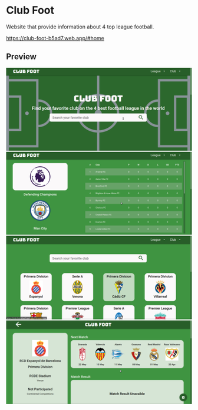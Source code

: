 # Club Foot

Website that provide information about 4 top league football.

https://club-foot-b5ad7.web.app/#home

## Preview 

<img src="img/clubfoot-preview.png" alt="clubfoot preview" />

<img src="img/clubfoot-league.png" alt="clubfoot league" />

<img src="img/clubfoot-club-list.png" alt="clubfoot club list" />

<img src="img/clubfoot-club-detail.png" alt="clubfoot club detail" />
